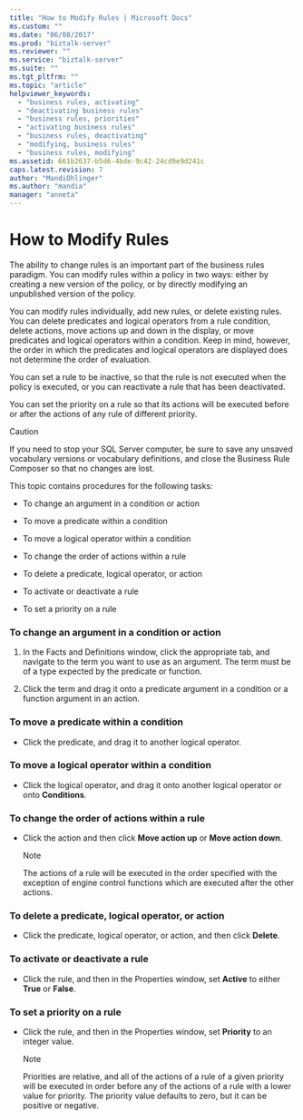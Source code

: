 ```yaml
---
title: "How to Modify Rules | Microsoft Docs"
ms.custom: ""
ms.date: "06/08/2017"
ms.prod: "biztalk-server"
ms.reviewer: ""
ms.service: "biztalk-server"
ms.suite: ""
ms.tgt_pltfrm: ""
ms.topic: "article"
helpviewer_keywords: 
  - "business rules, activating"
  - "deactivating business rules"
  - "business rules, priorities"
  - "activating business rules"
  - "business rules, deactivating"
  - "modifying, business rules"
  - "business rules, modifying"
ms.assetid: 661b2637-b5d6-4bde-9c42-24cd9e9d241c
caps.latest.revision: 7
author: "MandiOhlinger"
ms.author: "mandia"
manager: "anneta"
---
```

# How to Modify Rules
The ability to change rules is an important part of the business rules paradigm. You can modify rules within a policy in two ways: either by creating a new version of the policy, or by directly modifying an unpublished version of the policy.  
  
 You can modify rules individually, add new rules, or delete existing rules. You can delete predicates and logical operators from a rule condition, delete actions, move actions up and down in the display, or move predicates and logical operators within a condition. Keep in mind, however, the order in which the predicates and logical operators are displayed does not determine the order of evaluation.  
  
 You can set a rule to be inactive, so that the rule is not executed when the policy is executed, or you can reactivate a rule that has been deactivated.  
  
 You can set the priority on a rule so that its actions will be executed before or after the actions of any rule of different priority.  
  
> [!CAUTION]
>  If you need to stop your SQL Server computer, be sure to save any unsaved vocabulary versions or vocabulary definitions, and close the Business Rule Composer so that no changes are lost.  
  
 This topic contains procedures for the following tasks:  
  
-   To change an argument in a condition or action  
  
-   To move a predicate within a condition  
  
-   To move a logical operator within a condition  
  
-   To change the order of actions within a rule  
  
-   To delete a predicate, logical operator, or action  
  
-   To activate or deactivate a rule  
  
-   To set a priority on a rule  
  
### To change an argument in a condition or action  
  
1.  In the Facts and Definitions window, click the appropriate tab, and navigate to the term you want to use as an argument. The term must be of a type expected by the predicate or function.  
  
2.  Click the term and drag it onto a predicate argument in a condition or a function argument in an action.  
  
### To move a predicate within a condition  
  
-   Click the predicate, and drag it to another logical operator.  
  
### To move a logical operator within a condition  
  
-   Click the logical operator, and drag it onto another logical operator or onto **Conditions**.  
  
### To change the order of actions within a rule  
  
-   Click the action and then click **Move action up** or **Move action down**.  
  
    > [!NOTE]
    >  The actions of a rule will be executed in the order specified with the exception of engine control functions which are executed after the other actions.  
  
### To delete a predicate, logical operator, or action  
  
-   Click the predicate, logical operator, or action, and then click **Delete**.  
  
### To activate or deactivate a rule  
  
-   Click the rule, and then in the Properties window, set **Active** to either **True** or **False**.  
  
### To set a priority on a rule  
  
-   Click the rule, and then in the Properties window, set **Priority** to an integer value.  
  
    > [!NOTE]
    >  Priorities are relative, and all of the actions of a rule of a given priority will be executed in order before any of the actions of a rule with a lower value for priority. The priority value defaults to zero, but it can be positive or negative.